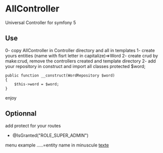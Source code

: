 # AllController
Universal Controller for symfony 5


## Use
0- copy AllController in   Controller directory and all in templates
1- create yours entities (name with fisrt letter in capitalize)=>Word
2- create crud by make:crud, remove the controllers created and template directory
2- add your repository in construct and import all classes
 protected $word;

    public function __construct(WordRepository $word)
    {
        $this->word = $word;
    }
 enjoy

## Optionnal
add protect for your routes
 * @IsGranted("ROLE_SUPER_ADMIN")


menu example .....=entity name in minuscule
 <a class="nav-link" href="{{path('all_index',{'part':'.........'})}}">texte</a>